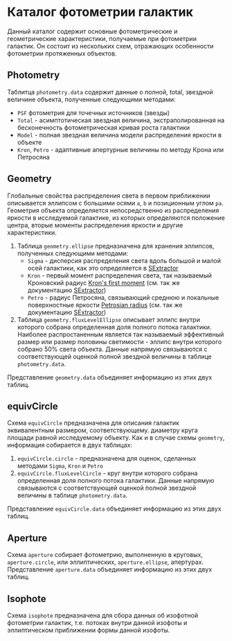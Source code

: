 # Каталог фотометрии галактик

Данный каталог содержит основные фотометрические и геометрические характеристики, получаемые при фотометрии галактик. Он состоит из нескольких схем, отражающих особенности фотометрии протяженных объектов.

## Photometry

Таблитца `photometry.data` содержит данные о полной, total, звездной величине объекта, полученные следующими методами:

- `PSF` фотометрия для точечных источников (звезды)
- `Total` - асимптотическая звездная величина, экстраполированная на бесконечность фотометрическая кривая роста галактики
- `Model` - полная звездная величина модели распределения яркости в объекте
- `Kron`, `Petro` - адаптивные апертурные величины по методу Крона или Петросяна

## Geometry

Глобальные свойства распределения света в первом приближении описывается эллипсом с большими осями `a`, `b` и позиционным углом `pa`.
Геометрия объекта определяется непосредственно из распределения яркости в исследуемой галактике, из которых определяются положение центра, вторые моменты распределения яркости и другие характеристики.

1. Таблица `geometry.ellipse` предназначена для хранения эллипсов, полученных следующими методами:
    - `Sigma` - дисперсия распределения света вдоль большой и малой осей галактики, как это определяется в [SExtractor](https://sextractor.readthedocs.io/en/latest/Position.html)
    - `Kron` - первый момент распределения света, так называемый Кроновский радиус [Kron's first moment](https://ui.adsabs.harvard.edu/abs/1980ApJS...43..305K/abstract) (см. так же документацию [SExtractor](https://sextractor.readthedocs.io/en/latest/Photom.html#automatic-aperture-flux-flux-auto))
    - `Petro` - радиус Петросяна, связывающий среднюю и локальные поверхностные яркости [Petrosian radius](https://ui.adsabs.harvard.edu/abs/1980ApJS...43..305K/abstract) (см. так же документацию [SExtractor](https://sextractor.readthedocs.io/en/latest/Photom.html#petrosian-aperture-flux-flux-petro))
2. Таблица `geometry.fluxLevelEllipse` описывает эллипс внутри которого собрана определенная доля полного потока галактики.
Наиболее распростаненным является так называемый эффективный размер или размер половины светимости - эллипс внутри которого собрано 50% света объекта.
Данные напрямую связываются с соответствующей оценкой полной звездной величины в таблице `photometry.data`.

Представление `geometry.data` объединяет информацию из этих двух таблиц.

## equivCircle

Схема `equivCircle` предназначена для описания галактик эквивалентным размером, соответствующему. диаметру круга площади равной исследуемому объекту.
Как и в случае схемы `geometry`, информация собирается в двух таблицах:

1. `equivCircle.circle` - предназначена для оценок, сделанных методами `Sigma`, `Kron` и `Petro`
2. `equivCircle.fluxLevelCircle` - круг внутри которого собрана определенная доля полного потока галактики. Данные напрямую связываются с соответствующей оценкой полной звездной величины в таблице `photometry.data`.

Представление `equivCircle.data` объединяет информацию из этих двух таблиц.

## Aperture

Схема `aperture` собирает фотометрию, выполненную в круговых, `aperture.circle`, или эллиптических, `aperture.ellipse`, апертурах. 
Представление `aperture.data` объединяет информацию из этих двух таблиц.


## Isophote

Схема `isophote` предназначена для сбора данных об изофотной фотометрии галактик, т.е. потоках внутри данной изофоты и эллиптическом приближении формы данной изофоты.

